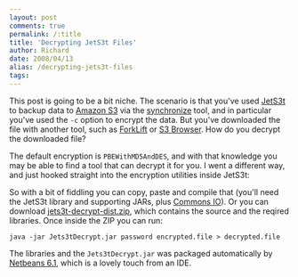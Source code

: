 ```yaml
---
layout: post
comments: true
permalink: /:title
title: 'Decrypting JetS3t Files'
author: Richard
date: 2008/04/13
alias: /decrypting-jets3t-files
tags:
---
```


This post is going to be a bit niche. The scenario is that you've used
[JetS3t][] to backup data to [Amazon S3][] via the [synchronize][] tool,
and in particular you've used the `-c` option to encrypt the data. But
you've downloaded the file with another tool, such as [ForkLift][] or
[S3 Browser][]. How do you decrypt the downloaded file?

The default encryption is `PBEWithMD5AndDES`, and with that knowledge you
may be able to find a tool that can decrypt it for you. I went a
different way, and just hooked straight into the encryption utilities
inside JetS3t:

<script src="https://gist.github.com/3160130.js"> </script>

So with a bit of fiddling you can copy, paste and compile that (you'll
need the JetS3t library and supporting JARs, plus [Commons IO][]). Or
you can download [jets3t-decrypt-dist.zip][], which contains the source
and the reqired libraries. Once inside the ZIP you can run:


    java -jar Jets3tDecrypt.jar password encrypted.file > decrypted.file

The libraries and the `Jets3tDecrypt.jar` was packaged automatically by
[Netbeans 6.1][], which is a lovely touch from an IDE.


  [JetS3t]: http://jets3t.s3.amazonaws.com/index.html
  [Amazon S3]: http://www.amazon.com/gp/browse.html?node=16427261
  [synchronize]: http://jets3t.s3.amazonaws.com/applications/synchronize.html
  [ForkLift]: http://www.binarynights.com/
  [S3 Browser]: http://people.no-distance.net/ol/software/s3/
  [Commons IO]: http://commons.apache.org/io/
  [jets3t-decrypt-dist.zip]: http://download.spiralarm.com/blog/richard/2008/04/jets3t-decrypt-dist.zip
  [Netbeans 6.1]: http://www.netbeans.org/
